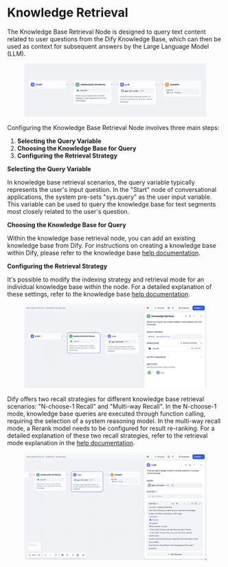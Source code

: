 # Knowledge Retrieval

The Knowledge Base Retrieval Node is designed to query text content related to user questions from the Dify Knowledge Base, which can then be used as context for subsequent answers by the Large Language Model (LLM).

<figure><img src="../../../../img/knowledge-retrieval.png" alt=""><figcaption></figcaption></figure>

Configuring the Knowledge Base Retrieval Node involves three main steps:

1. **Selecting the Query Variable**
2. **Choosing the Knowledge Base for Query**
3. **Configuring the Retrieval Strategy**

**Selecting the Query Variable**

In knowledge base retrieval scenarios, the query variable typically represents the user's input question. In the "Start" node of conversational applications, the system pre-sets "sys.query" as the user input variable. This variable can be used to query the knowledge base for text segments most closely related to the user's question.

**Choosing the Knowledge Base for Query**

Within the knowledge base retrieval node, you can add an existing knowledge base from Dify. For instructions on creating a knowledge base within Dify, please refer to the knowledge base [help documentation](https://docs.dify.ai/features/datasets).

**Configuring the Retrieval Strategy**

It's possible to modify the indexing strategy and retrieval mode for an individual knowledge base within the node. For a detailed explanation of these settings, refer to the knowledge base [help documentation](https://docs.dify.ai/features/retrieval-augment/hybrid-search).

<figure><img src="../../../../img/knowledge-retrieval-1.png" alt=""><figcaption></figcaption></figure>

Dify offers two recall strategies for different knowledge base retrieval scenarios: "N-choose-1 Recall" and "Multi-way Recall". In the N-choose-1 mode, knowledge base queries are executed through function calling, requiring the selection of a system reasoning model. In the multi-way recall mode, a Rerank model needs to be configured for result re-ranking. For a detailed explanation of these two recall strategies, refer to the retrieval mode explanation in the [help documentation](https://docs.dify.ai/features/retrieval-augment/retrieval).

<figure><img src="../../../../img/knowledge-retrieval-2.png" alt=""><figcaption></figcaption></figure>

